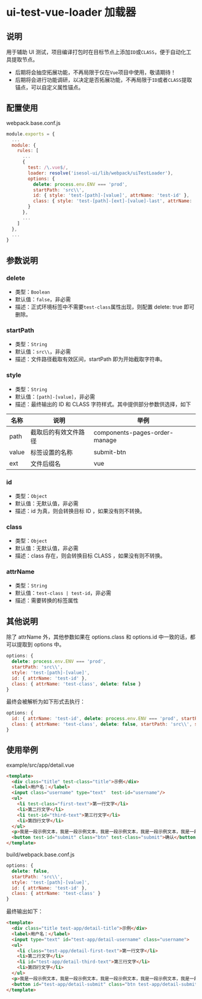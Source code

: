 # ui-test-vue-loader 加载器

## 说明

用于辅助 UI 测试，项目编译打包时在目标节点上添加`ID`或`CLASS`，便于自动化工具提取节点。

* 后期将会抽空拓展功能，不再局限于仅在`Vue`项目中使用，敬请期待！
* 后期将会进行功能调研，以决定是否拓展功能，不再局限于`ID`或者`CLASS`提取锚点，可以自定义属性锚点。

## 配置使用

webpack.base.conf.js
```js
module.exports = {
  ...
  module: {
    rules: [
      ...
      {
        test: /\.vue$/,
        loader: resolve('isesol-ui/lib/webpack/uiTestLoader'),
        options: {
          delete: process.env.ENV === 'prod',
          startPath: 'src\\',
          id: { style: 'test-[path]-[value]', attrName: 'test-id' },
          class: { style: 'test-[path]-[ext]-[value]-last', attrName: 'test-class', startPath: 'src\\components\\', delete: false }
        }
      },
      ...
    ]
  },
  ...
}
```

## 参数说明

### delete

* 类型：`Boolean`
* 默认值：`false`，非必需
* 描述：正式环境标签中不需要`test-class`属性出现，则配置 delete: true 即可删除。

### startPath

* 类型：`String`
* 默认值：`src\\`，非必需
* 描述：文件路径截取有效区间，startPath 即为开始截取字符串。

### style

* 类型：`String`
* 默认值：`[path]-[value]`，非必需
* 描述：最终输出的 ID 和 CLASS 字符样式。其中提供部分参数供选择，如下

| 名称 | 说明 | 举例
| - | - | - |
| path | 截取后的有效文件路径 | components-pages-order-manage |
| value | 标签设置的名称 | submit-btn |
| ext | 文件后缀名 | vue |

### id 

* 类型：`Object`
* 默认值：无默认值，非必需
* 描述：id 为真，则会转换目标 ID ，如果没有则不转换。

### class

* 类型：`Object`
* 默认值：无默认值，非必需
* 描述：class 存在，则会转换目标 CLASS ，如果没有则不转换。

### attrName

* 类型：`String`
* 默认值：`test-class | test-id`，非必需
* 描述：需要转换的标签属性

## 其他说明

除了 attrName 外，其他参数如果在 options.class 和 options.id 中一致的话，都可以提取到 options 中。
```js
options: {
  delete: process.env.ENV === 'prod',
  startPath: 'src\\',
  style: 'test-[path]-[value]',
  id: { attrName: 'test-id' },
  class: { attrName: 'test-class', delete: false }
}
```
最终会被解析为如下形式去执行：
```js
options: {
  id: { attrName: 'test-id', delete: process.env.ENV === 'prod', startPath: 'src\\', style: 'test-[path]-[value]' },
  class: { attrName: 'test-class', delete: false, startPath: 'src\\', style: 'test-[path]-[value]' }
}
```

## 使用举例
example/src/app/detail.vue
```html
<template>
  <div class="title" test-class="title">示例</div>
  <label>用户名：</label>
  <input class="username" type="text"  test-id="username"/>
  <ul>
    <li test-class="first-text">第一行文字</li>
    <li>第二行文字</li>
    <li test-id="third-text">第三行文字</li>
    <li>第四行文字</li>
  </ul>
  <p>我是一段示例文本，我是一段示例文本，我是一段示例文本，我是一段示例文本，我是一段示例文本。</p>
  <button test-id="submit" class="btn" test-class="submit">确认</button>
</template>
```
build/webpack.base.conf.js
```js
options: {
  delete: false,
  startPath: 'src\\',
  style: 'test-[path]-[value]',
  id: { attrName: 'test-id' },
  class: { attrName: 'test-class' }
}
```
最终输出如下：
```html
<template>
  <div class="title test-app/detail-title">示例</div>
  <label>用户名：</label>
  <input type="text" id="test-app/detail-username" class="username">
  <ul>
    <li class="test-app/detail-first-text">第一行文字</li>
    <li>第二行文字</li>
    <li id="test-app/detail-third-text">第三行文字</li>
    <li>第四行文字</li>
  </ul>
  <p>我是一段示例文本，我是一段示例文本，我是一段示例文本，我是一段示例文本，我是一段示例文本。</p>
  <button id="test-app/detail-submit" class="btn test-app/detail-submit">确认</button>
</template>
```
